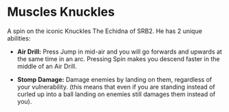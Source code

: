 # Muscles Knuckles
A spin on the iconic Knuckles The Echidna of SRB2. He has 2 unique abilities:

- **Air Drill:** Press Jump in mid-air and you will go forwards and upwards at the same time in an arc. Pressing Spin makes you descend faster in the middle of an Air Drill.

- **Stomp Damage:** Damage enemies by landing on them, regardless of your vulnerability. (this means that even if you are standing instead of curled up into a ball landing on enemies still damages them instead of you).

